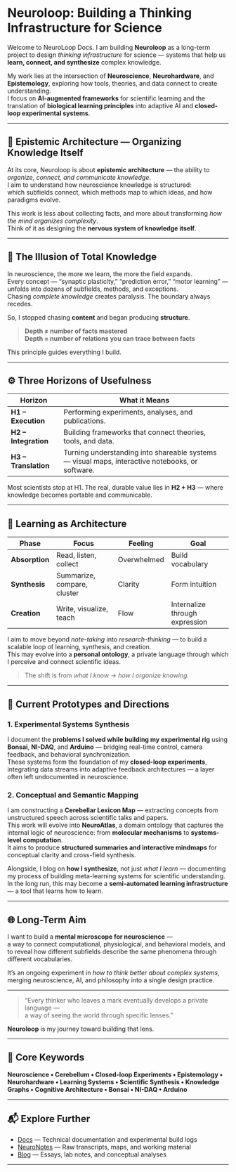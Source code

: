 # **Neuroloop: Building a Thinking Infrastructure for Science**

Welcome to NeuroLoop Docs.
I am building **Neuroloop** as a long-term project to design *thinking infrastructure* for science — systems that help us **learn, connect, and synthesize** complex knowledge.

My work lies at the intersection of **Neuroscience**, **Neurohardware**, and **Epistemology**, exploring how tools, theories, and data connect to create understanding.  
I focus on **AI-augmented frameworks** for scientific learning and the translation of **biological learning principles** into adaptive AI and **closed-loop experimental systems**.

---

## 🧠 **Epistemic Architecture — Organizing Knowledge Itself**

At its core, Neuroloop is about **epistemic architecture** — the ability to *organize, connect, and communicate knowledge*.  
I aim to understand how neuroscience knowledge is structured:  
which subfields connect, which methods map to which ideas, and how paradigms evolve.

This work is less about collecting facts, and more about transforming *how the mind organizes complexity*.  
Think of it as designing the **nervous system of knowledge itself**.

---

## 🧩 **The Illusion of Total Knowledge**

In neuroscience, the more we learn, the more the field expands.  
Every concept — “synaptic plasticity,” “prediction error,” “motor learning” — unfolds into dozens of subfields, methods, and exceptions.  
Chasing *complete knowledge* creates paralysis. The boundary always recedes.

So, I stopped chasing **content** and began producing **structure**.

> **Depth ≠ number of facts mastered**  
> **Depth = number of relations you can trace between facts**

This principle guides everything I build.

---

## ⚙️ **Three Horizons of Usefulness**

| Horizon | What it Means |
| --- | --- |
| **H1 – Execution** | Performing experiments, analyses, and publications. |
| **H2 – Integration** | Building frameworks that connect theories, tools, and data. |
| **H3 – Translation** | Turning understanding into shareable systems — visual maps, interactive notebooks, or software. |

Most scientists stop at H1. The real, durable value lies in **H2 + H3** — where knowledge becomes portable and communicable.

---

## 🔄 **Learning as Architecture**

| Phase | Focus | Feeling | Goal |
| --- | --- | --- | --- |
| **Absorption** | Read, listen, collect | Overwhelmed | Build vocabulary |
| **Synthesis** | Summarize, compare, cluster | Clarity | Form intuition |
| **Creation** | Write, visualize, teach | Flow | Internalize through expression |

I aim to move beyond *note-taking* into *research-thinking* — to build a scalable loop of learning, synthesis, and creation.  
This may evolve into a **personal ontology**, a private language through which I perceive and connect scientific ideas.

> The shift is from *what I know* → *how I organize knowing.*

---

## 🧪 **Current Prototypes and Directions**

### **1. Experimental Systems Synthesis**
I document the **problems I solved while building my experimental rig** using **Bonsai**, **NI-DAQ**, and **Arduino** — bridging real-time control, camera feedback, and behavioral synchronization.  
These systems form the foundation of my **closed-loop experiments**, integrating data streams into adaptive feedback architectures — a layer often left undocumented in neuroscience.

### **2. Conceptual and Semantic Mapping**
I am constructing a **Cerebellar Lexicon Map** — extracting concepts from unstructured speech across scientific talks and papers.  
This work will evolve into **NeuroAtlas**, a domain ontology that captures the internal logic of neuroscience: from **molecular mechanisms** to **systems-level computation**.  
It aims to produce **structured summaries and interactive mindmaps** for conceptual clarity and cross-field synthesis.

Alongside, I blog on **how I synthesize**, not just *what I learn* — documenting my process of building meta-learning systems for scientific understanding.  
In the long run, this may become a **semi-automated learning infrastructure** — a tool that learns how to learn.

---

## 🌐 **Long-Term Aim**

I want to build a **mental microscope for neuroscience** —  
a way to connect computational, physiological, and behavioral models, and to reveal how different subfields describe the same phenomena through different vocabularies.

It’s an ongoing experiment in *how to think better about complex systems*, merging neuroscience, AI, and philosophy into a single design practice.

---

> “Every thinker who leaves a mark eventually develops a private language —  
> a way of seeing the world through specific lenses.”

**Neuroloop** is my journey toward building that lens.

---

## 🧭 **Core Keywords**
**Neuroscience • Cerebellum • Closed-loop Experiments • Epistemology • Neurohardware • Learning Systems • Scientific Synthesis • Knowledge Graphs • Cognitive Architecture • Bonsai • NI-DAQ • Arduino**

---

## 📬 **Explore Further**  
- [Docs](./docs/) — Technical documentation and experimental build logs  
- [NeuroNotes](./notes/) — Raw transcripts, maps, and working material  
- [Blog](./blog/) — Essays, lab notes, and conceptual analyses 
---

